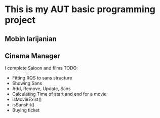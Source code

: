 # This is my AUT basic programming project
## Mobin larijanian
## Cinema Manager

I complete Saloon and films 
TODO:
- Fitting RQS to sans structure
- Showing Sans
- Add, Remove, Update, Sans
- Calculating Time of start and end for a movie
- isMovieExist()
- isSansFit()
- Buying ticket